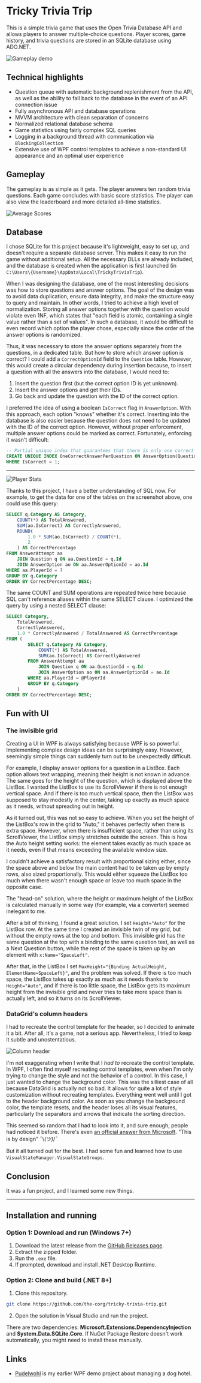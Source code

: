 # Tricky Trivia Trip

This is a simple trivia game that uses the Open Trivia Database API and allows players to answer multiple-choice questions. Player scores, game history, and trivia questions are stored in an SQLite database using ADO.NET.

![Gameplay demo](Gameplay.gif)

## Technical highlights
- Question queue with automatic background replenishment from the API, as well as the ability to fall back to the database in the event of an API connection issue
- Fully asynchronous API and database operations
- MVVM architecture with clean separation of concerns
- Normalized relational database schema
- Game statistics using fairly complex SQL queries
- Logging in a background thread with communication via `BlockingCollection`
- Extensive use of WPF control templates to achieve a non-standard UI appearance and an optimal user experience

## Gameplay
The gameplay is as simple as it gets. The player answers ten random trivia questions. Each game concludes with basic score statistics. The player can also view the leaderboard and more detailed all-time statistics.

![Average Scores](AverageScores.png)

## Database
I chose SQLite for this project because it's lightweight, easy to set up, and doesn't require a separate database server. This makes it easy to run the game without additional setup. All the necessary DLLs are already included, and the database is created when the application is first launched (in `C:\Users\{Username}\AppData\Local\TrickyTriviaTrip`).

When I was designing the database, one of the most interesting decisions was how to store questions and answer options. The goal of the design was to avoid data duplication, ensure data integrity, and make the structure easy to query and maintain. In other words, I tried to achieve a high level of normalization. Storing all answer options together with the question would violate even 1NF, which states that "each field is atomic, containing a single value rather than a set of values". In such a database, it would be difficult to even record which option the player chose, especially since the order of the answer options is randomized.

Thus, it was necessary to store the answer options separately from the questions, in a dedicated table. But how to store which answer option is correct? I could add a `CorrectOptionId` field to the `Question` table. However, this would create a circular dependency during insertion because, to insert a question with all the answers into the database, I would need to:

1. Insert the question first (but the correct option ID is yet unknown).
2. Insert the answer options and get their IDs.
3. Go back and update the question with the ID of the correct option.

I preferred the idea of using a boolean `IsCorrect` flag in `AnswerOption`. With this approach, each option "knows" whether it's correct. Inserting into the database is also easier because the question does not need to be updated with the ID of the correct option. However, without proper enforcement, multiple answer options could be marked as correct. Fortunately, enforcing it wasn't difficult:

```sql
-- Partial unique index that guarantees that there is only one correct answer per question
CREATE UNIQUE INDEX OneCorrectAnswerPerQuestion ON AnswerOption(QuestionId)
WHERE IsCorrect = 1;
```

---


![Player Stats](PlayerStats.png)

Thanks to this project, I have a better understanding of SQL now. For example, to get the data for one of the tables on the screenshot above, one could use this query:

```sql
SELECT q.Category AS Category,
    COUNT(*) AS TotalAnswered,
    SUM(ao.IsCorrect) AS CorrectlyAnswered,
    ROUND(
        1.0 * SUM(ao.IsCorrect) / COUNT(*),
        2
    ) AS CorrectPercentage
FROM AnswerAttempt aa
    JOIN Question q ON aa.QuestionId = q.Id
    JOIN AnswerOption ao ON aa.AnswerOptionId = ao.Id
WHERE aa.PlayerId = ?
GROUP BY q.Category
ORDER BY CorrectPercentage DESC;
```

The same COUNT and SUM operations are repeated twice here because SQL can't reference aliases within the same SELECT clause. I optimized the query by using a nested SELECT clause:

```sql
SELECT Category,
    TotalAnswered,
    CorrectlyAnswered,
    1.0 * CorrectlyAnswered / TotalAnswered AS CorrectPercentage
FROM (
        SELECT q.Category AS Category,
            COUNT(*) AS TotalAnswered,
            SUM(ao.IsCorrect) AS CorrectlyAnswered
        FROM AnswerAttempt aa
            JOIN Question q ON aa.QuestionId = q.Id
            JOIN AnswerOption ao ON aa.AnswerOptionId = ao.Id
        WHERE aa.PlayerId = @PlayerId
        GROUP BY q.Category
    )
ORDER BY CorrectPercentage DESC;
```


## Fun with UI

### The invisible grid

Creating a UI in WPF is always satisfying because WPF is so powerful. Implementing complex design ideas can be surprisingly easy. However, seemingly simple things can suddenly turn out to be unexpectedly difficult.

For example, I display answer options for a question in a ListBox. Each option allows text wrapping, meaning their height is not known in advance. The same goes for the height of the question, which is displayed above the ListBox. I wanted the ListBox to use its ScrollViewer if there is not enough vertical space. And if there is too much vertical space, then the ListBox was supposed to stay modestly in the center, taking up exactly as much space as it needs, without spreading out in height.

As it turned out, this was not so easy to achieve. When you set the height of the ListBox's row in the grid to "Auto," it behaves perfectly when there is extra space. However, when there is insufficient space, rather than using its ScrollViewer, the ListBox simply stretches outside the screen. This is how the Auto height setting works: the element takes exactly as much space as it needs, even if that means exceeding the available window size.

I couldn't achieve a satisfactory result with proportional sizing either, since the space above and below the main content had to be taken up by empty rows, also sized proportionally. This would either squeeze the ListBox too much when there wasn't enough space or leave too much space in the opposite case.

The "head-on" solution, where the height or maximum height of the ListBox is calculated manually in some way (for example, via a converter) seemed inelegant to me.

After a bit of thinking, I found a great solution. I set `Height="Auto"` for the ListBox row. At the same time I created an invisible twin of my grid, but without the empty rows at the top and bottom. This invisible grid has the same question at the top with a binding to the same question text, as well as a Next Question button, while the rest of the space is taken up by an element with `x:Name="SpaceLeft"`.

After that, in the ListBox I set `MaxHeight="{Binding ActualHeight, ElementName=SpaceLeft}"`, and the problem was solved. If there is too much space, the ListBox takes up exactly as much as it needs thanks to `Height="Auto"`, and if there is too little space, the ListBox gets its maximum height from the invisible grid and never tries to take more space than is actually left, and so it turns on its ScrollViewer.

### DataGrid's column headers
I had to recreate the control template for the header, so I decided to animate it a bit. After all, it's a game, not a serious app. Nevertheless, I tried to keep it subtle and unostentatious.

![Column header](ColumnHeader.gif)

I'm not exaggerating when I write that I *had to* recreate the control template. In WPF, I often find myself recreating control templates, even when I'm only trying to change the style and not the behavior of a control. In this case, I just wanted to change the background color. This was the silliest case of all because DataGrid is actually not so bad. It allows for quite a lot of style customization without recreating templates. Everything went well until I got to the header background color. As soon as you change the background color, the template resets, and the header loses all its visual features, particularly the separators and arrows that indicate the sorting direction.

This seemed so random that I had to look into it, and sure enough, people had noticed it before. There's even [an official answer from Microsoft](https://developercommunity.visualstudio.com/t/Unable-to-override-default-DataGridColum/10419063). "This is by design" ¯\\_(ツ)_/¯

But it all turned out for the best. I had some fun and learned how to use `VisualStateManager.VisualStateGroups`.

## Conclusion
It was a fun project, and I learned some new things.

---

## Installation and running
### Option 1: Download and run (Windows 7+)
1. Download the latest release from the [GitHub Releases page](https://github.com/the-corg/tricky-trivia-trip/releases).
2. Extract the zipped folder.
3. Run the `.exe` file.
4. If prompted, download and install .NET Desktop Runtime.

### Option 2: Clone and build (.NET 8+)
1. Clone this repository.
```sh
git clone https://github.com/the-corg/tricky-trivia-trip.git
```
2. Open the solution in Visual Studio and run the project.

There are two dependencies:
**Microsoft.Extensions.DependencyInjection** and **System.Data.SQLite.Core**.
If NuGet Package Restore doesn't work automatically, you might need to install these manually.


## Links

- [Pudelwohl](https://github.com/the-corg/pudelwohl) is my earlier WPF demo project about managing a dog hotel.

